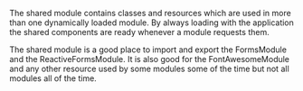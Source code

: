 The shared module contains classes and resources which are used in more than one dynamically loaded module. By always loading with the application the shared components are ready whenever a module requests them.

The shared module is a good place to import and export the FormsModule and the ReactiveFormsModule. It is also good for the FontAwesomeModule and any other resource used by some modules some of the time but not all modules all of the time.

